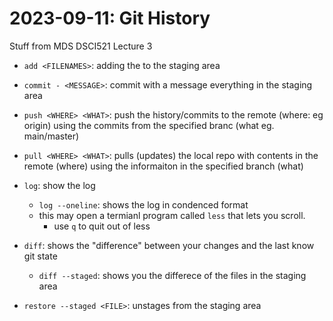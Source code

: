# 2023-09-11: Git History

Stuff from MDS DSCI521 Lecture 3

- `add <FILENAMES>`: adding the <FILENAMES> to the staging area
- `commit - <MESSAGE>`: commit with a message everything in the staging area
- `push <WHERE> <WHAT>`: push the history/commits to the remote (where: eg origin) using the commits from the specified branc (what eg. main/master)
- `pull <WHERE> <WHAT>`: pulls (updates) the local repo with contents in the remote (where) using the informaiton in the specified branch (what)

- `log`: show the log
    - `log --oneline`: shows the log in condenced format
    - this may open a termianl program called `less` that lets you scroll.
        - use `q` to quit out of less

-  `diff`: shows the "difference" between your changes and the last know git state
    - `diff --staged`: shows you the differece of the files in the staging area

-  `restore --staged <FILE>`: unstages <FILE> from the staging area

